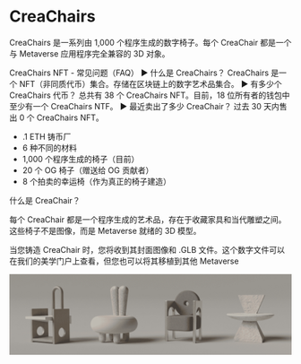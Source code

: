 # CreaChairs

CreaChairs 是一系列由 1,000 个程序生成的数字椅子。每个 CreaChair 都是一个与 Metaverse 应用程序完全兼容的 3D 对象。

CreaChairs NFT - 常见问题（FAQ）
▶ 什么是 CreaChairs？
CreaChairs 是一个 NFT（非同质代币）集合。存储在区块链上的数字艺术品集合。
▶ 有多少个 CreaChairs 代币？
总共有 38 个 CreaChairs NFT。目前，18 位所有者的钱包中至少有一个 CreaChairs NTF。
▶ 最近卖出了多少 CreaChair？
过去 30 天内售出 0 个 CreaChairs NFT。

- .1 ETH 铸币厂
- 6 种不同的材料
- 1,000 个程序生成的椅子（目前）
- 20 个 OG 椅子（赠送给 OG 贡献者）
- 8 个拍卖的幸运椅（作为真正的椅子建造）

什么是 CreaChair？

每个 CreaChair 都是一个程序生成的艺术品，存在于收藏家具和当代雕塑之间。这些椅子不是图像，而是 Metaverse 就绪的 3D 模型。

当您铸造 CreaChair 时，您将收到其封面图像和 .GLB 文件。这个数字文件可以在我们的美学门户上查看，但您也可以将其移植到其他 Metaverse

![NTF](unnamed.png)


